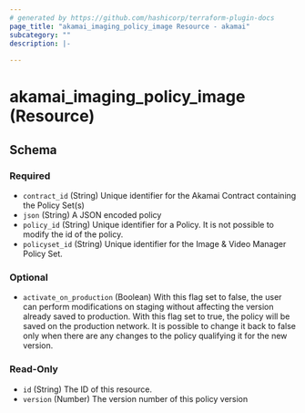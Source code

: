 ```yaml
---
# generated by https://github.com/hashicorp/terraform-plugin-docs
page_title: "akamai_imaging_policy_image Resource - akamai"
subcategory: ""
description: |-
  
---
```


# akamai_imaging_policy_image (Resource)





<!-- schema generated by tfplugindocs -->
## Schema

### Required

- `contract_id` (String) Unique identifier for the Akamai Contract containing the Policy Set(s)
- `json` (String) A JSON encoded policy
- `policy_id` (String) Unique identifier for a Policy. It is not possible to modify the id of the policy.
- `policyset_id` (String) Unique identifier for the Image & Video Manager Policy Set.

### Optional

- `activate_on_production` (Boolean) With this flag set to false, the user can perform modifications on staging without affecting the version already saved to production. With this flag set to true, the policy will be saved on the production network. It is possible to change it back to false only when there are any changes to the policy qualifying it for the new version.

### Read-Only

- `id` (String) The ID of this resource.
- `version` (Number) The version number of this policy version
